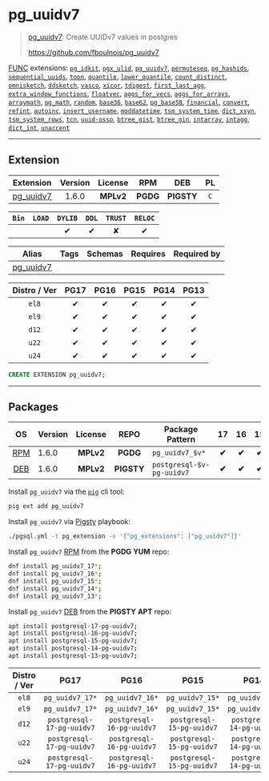 # pg_uuidv7


> [pg_uuidv7](https://github.com/fboulnois/pg_uuidv7): Create UUIDv7 values in postgres
>
> https://github.com/fboulnois/pg_uuidv7





[FUNC](/func) extensions: [`pg_idkit`](/pg_idkit), [`pgx_ulid`](/pgx_ulid), [`pg_uuidv7`](/pg_uuidv7), [`permuteseq`](/permuteseq), [`pg_hashids`](/pg_hashids), [`sequential_uuids`](/sequential_uuids), [`topn`](/topn), [`quantile`](/quantile), [`lower_quantile`](/lower_quantile), [`count_distinct`](/count_distinct), [`omnisketch`](/omnisketch), [`ddsketch`](/ddsketch), [`vasco`](/vasco), [`xicor`](/xicor), [`tdigest`](/tdigest), [`first_last_agg`](/first_last_agg), [`extra_window_functions`](/extra_window_functions), [`floatvec`](/floatvec), [`aggs_for_vecs`](/aggs_for_vecs), [`aggs_for_arrays`](/aggs_for_arrays), [`arraymath`](/arraymath), [`pg_math`](/pg_math), [`random`](/random), [`base36`](/base36), [`base62`](/base62), [`pg_base58`](/pg_base58), [`financial`](/financial), [`convert`](/convert), [`refint`](/refint), [`autoinc`](/autoinc), [`insert_username`](/insert_username), [`moddatetime`](/moddatetime), [`tsm_system_time`](/tsm_system_time), [`dict_xsyn`](/dict_xsyn), [`tsm_system_rows`](/tsm_system_rows), [`tcn`](/tcn), [`uuid-ossp`](/uuid-ossp), [`btree_gist`](/btree_gist), [`btree_gin`](/btree_gin), [`intarray`](/intarray), [`intagg`](/intagg), [`dict_int`](/dict_int), [`unaccent`](/unaccent)


-------
## Extension


| Extension | Version | License | RPM | DEB | PL |
|-----------|:-------:|:-------:|:---:|:---:|:--:|
| [pg_uuidv7](https://github.com/fboulnois/pg_uuidv7) | 1.6.0 | **<span class="tccyan">MPLv2</span>** | **<span class="tccyan">PGDG</span>** | **<span class="tcwarn">PIGSTY</span>** | `C` |



| `Bin` | `LOAD` | `DYLIB` | `DDL` | `TRUST` | `RELOC` |
|:-----:|:------:|:-------:|:-----:|:-------:|:-------:|
|  |  | <span class="tcblue">✔</span> | <span class="tcblue">✔</span> | <span class="tcwarn">✘</span> | <span class="tcblue">✔</span> |



| Alias | Tags | Schemas | Requires | Required by |
|-------|------|---------|----------|-------------|
| [pg_uuidv7](/pg_uuidv7) |  |  |  |  |



| Distro / Ver | PG17 | PG16 | PG15 | PG14 | PG13 |
|:------------:|:----:|:----:|:----:|:----:|:----:|
| `el8` | <span class="tcblue">✔</span> | <span class="tcblue">✔</span> | <span class="tcblue">✔</span> | <span class="tcblue">✔</span> | <span class="tcblue">✔</span> |
| `el9` | <span class="tcblue">✔</span> | <span class="tcblue">✔</span> | <span class="tcblue">✔</span> | <span class="tcblue">✔</span> | <span class="tcblue">✔</span> |
| `d12` | <span class="tcblue">✔</span> | <span class="tcblue">✔</span> | <span class="tcblue">✔</span> | <span class="tcblue">✔</span> | <span class="tcblue">✔</span> |
| `u22` | <span class="tcblue">✔</span> | <span class="tcblue">✔</span> | <span class="tcblue">✔</span> | <span class="tcblue">✔</span> | <span class="tcblue">✔</span> |
| `u24` | <span class="tcblue">✔</span> | <span class="tcblue">✔</span> | <span class="tcblue">✔</span> | <span class="tcblue">✔</span> | <span class="tcblue">✔</span> |





```sql
CREATE EXTENSION pg_uuidv7;
```

-----------


## Packages


| OS | Version | License | REPO | Package Pattern | 17 | 16 | 15 | 14 | 13 | Dependency |
|:--:|---------|:-------:|:----:|-----------------|:--:|:--:|:--:|:--:|:--:|------------|
| [RPM](/rpm) | 1.6.0 | **<span class="tccyan">MPLv2</span>** | **<span class="tccyan">PGDG</span>** | `pg_uuidv7_$v*` | **<span class="tccyan">✔</span>** | **<span class="tccyan">✔</span>** | **<span class="tccyan">✔</span>** | **<span class="tccyan">✔</span>** | **<span class="tccyan">✔</span>** |  |
| [DEB](/deb) | 1.6.0 | **<span class="tccyan">MPLv2</span>** | **<span class="tcwarn">PIGSTY</span>** | `postgresql-$v-pg-uuidv7` | **<span class="tccyan">✔</span>** | **<span class="tccyan">✔</span>** | **<span class="tccyan">✔</span>** | **<span class="tccyan">✔</span>** | **<span class="tccyan">✔</span>** |  |



Install `pg_uuidv7` via the [`pig`](https://github.com/pgsty/pig) cli tool:

```bash
pig ext add pg_uuidv7
```


Install `pg_uuidv7` via [Pigsty](https://pigsty.io/docs/pgext/usage/install/) playbook:

```bash
./pgsql.yml -t pg_extension -e '{"pg_extensions": ["pg_uuidv7"]}'
```


Install `pg_uuidv7` [RPM](/rpm) from the **<span class="tccyan">PGDG</span>** **YUM** repo:

```bash
dnf install pg_uuidv7_17*;
dnf install pg_uuidv7_16*;
dnf install pg_uuidv7_15*;
dnf install pg_uuidv7_14*;
dnf install pg_uuidv7_13*;
```


Install `pg_uuidv7` [DEB](/deb) from the **<span class="tcwarn">PIGSTY</span>** **APT** repo:

```bash
apt install postgresql-17-pg-uuidv7;
apt install postgresql-16-pg-uuidv7;
apt install postgresql-15-pg-uuidv7;
apt install postgresql-14-pg-uuidv7;
apt install postgresql-13-pg-uuidv7;
```




| Distro / Ver | PG17 | PG16 | PG15 | PG14 | PG13 |
|:------------:|:----:|:----:|:----:|:----:|:----:|
| `el8` | `pg_uuidv7_17*` | `pg_uuidv7_16*` | `pg_uuidv7_15*` | `pg_uuidv7_14*` | `pg_uuidv7_13*` |
| `el9` | `pg_uuidv7_17*` | `pg_uuidv7_16*` | `pg_uuidv7_15*` | `pg_uuidv7_14*` | `pg_uuidv7_13*` |
| `d12` | `postgresql-17-pg-uuidv7` | `postgresql-16-pg-uuidv7` | `postgresql-15-pg-uuidv7` | `postgresql-14-pg-uuidv7` | `postgresql-13-pg-uuidv7` |
| `u22` | `postgresql-17-pg-uuidv7` | `postgresql-16-pg-uuidv7` | `postgresql-15-pg-uuidv7` | `postgresql-14-pg-uuidv7` | `postgresql-13-pg-uuidv7` |
| `u24` | `postgresql-17-pg-uuidv7` | `postgresql-16-pg-uuidv7` | `postgresql-15-pg-uuidv7` | `postgresql-14-pg-uuidv7` | `postgresql-13-pg-uuidv7` |





